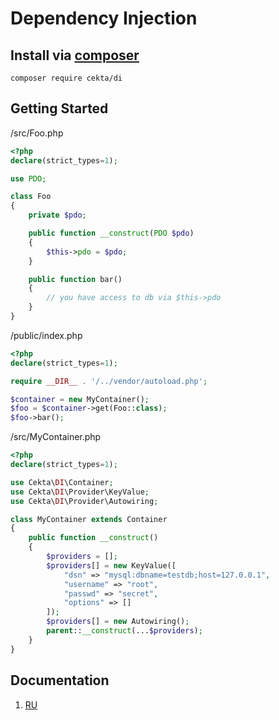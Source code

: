 # Dependency Injection

## Install via [composer](https://getcomposer.org/)

```
composer require cekta/di
```

## Getting Started

/src/Foo.php
```php
<?php
declare(strict_types=1);

use PDO;

class Foo
{
    private $pdo;

    public function __construct(PDO $pdo) 
    {
        $this->pdo = $pdo;
    }

    public function bar()
    {
        // you have access to db via $this->pdo
    }
}
```

/public/index.php
```php
<?php
declare(strict_types=1);

require __DIR__ . '/../vendor/autoload.php';

$container = new MyContainer();
$foo = $container->get(Foo::class);
$foo->bar();
```

/src/MyContainer.php
```php
<?php
declare(strict_types=1);

use Cekta\DI\Container;
use Cekta\DI\Provider\KeyValue;
use Cekta\DI\Provider\Autowiring;

class MyContainer extends Container
{
    public function __construct() 
    {
        $providers = [];
        $providers[] = new KeyValue([
            "dsn" => "mysql:dbname=testdb;host=127.0.0.1",
            "username" => "root",
            "passwd" => "secret",
            "options" => []
        ]);
        $providers[] = new Autowiring();
        parent::__construct(...$providers);
    }
}
```

## Documentation

1. [RU](doc/ru.md)
